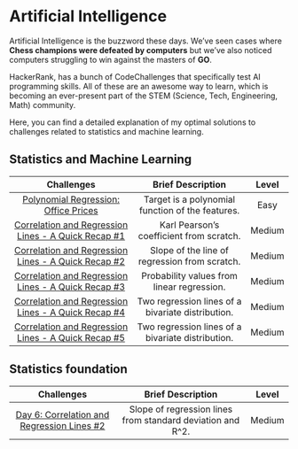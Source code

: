 # Artificial Intelligence
Artificial Intelligence is the buzzword these days. We’ve seen cases where **Chess champions were defeated by computers** but we’ve also noticed computers struggling to win against the masters of **GO**.

HackerRank, has a bunch of CodeChallenges that specifically test AI programming skills. All of these are an awesome way to learn, which is becoming an ever-present part of the STEM (Science, Tech, Engineering, Math) community.

Here, you can find a detailed explanation of my optimal solutions to challenges related to statistics and machine learning.


## Statistics and Machine Learning

| Challenges  | Brief Description | Level |
|:-----------:|:---------:|:---------:|
| [Polynomial Regression: Office Prices](https://nbviewer.jupyter.org/github/EdinsonLeandro/HackerRank/blob/main/Artificial-Intelligence/Statistics-and-ML/Polynomial-Regression_Office-Prices.ipynb) | Target is a polynomial function of the features. |  Easy |
| [Correlation and Regression Lines - A Quick Recap #1](https://nbviewer.jupyter.org/github/EdinsonLeandro/HackerRank/blob/main/Artificial-Intelligence/Statistics-and-ML/Correlation-and-Regression-Lines_A-Quick-Recap_1.ipynb) | Karl Pearson’s coefficient from scratch. | Medium |
| [Correlation and Regression Lines - A Quick Recap #2](https://nbviewer.jupyter.org/github/EdinsonLeandro/HackerRank/blob/main/Artificial-Intelligence/Statistics-and-ML/Correlation-and-Regression-Lines_A-Quick-Recap_2.ipynb) | Slope of the line of regression from scratch. | Medium |
| [Correlation and Regression Lines - A Quick Recap #3](https://nbviewer.jupyter.org/github/EdinsonLeandro/HackerRank/blob/main/Artificial-Intelligence/Statistics-and-ML/Correlation-and-Regression-Lines_A-Quick-Recap_3.ipynb) | Probability values from linear regression. |  Medium |
| [Correlation and Regression Lines - A Quick Recap #4](https://nbviewer.jupyter.org/github/EdinsonLeandro/HackerRank/blob/main/Artificial-Intelligence/Statistics-and-ML/Correlation-and-Regression-Lines_A-Quick-Recap_4.ipynb) |  Two regression lines of a bivariate distribution. |  Medium |
| [Correlation and Regression Lines - A Quick Recap #5](https://nbviewer.jupyter.org/github/EdinsonLeandro/HackerRank/blob/main/Artificial-Intelligence/Statistics-and-ML/Correlation-and-Regression-Lines_A-Quick-Recap_5.ipynb) | Two regression lines of a bivariate distribution. |  Medium |

## Statistics foundation

| Challenges  | Brief Description  | Level |
|:-------:|:---------:|:---------:|
| [Day 6: Correlation and Regression Lines #2](https://nbviewer.jupyter.org/github/EdinsonLeandro/HackerRank/blob/main/Artificial-Intelligence/Statistics-foundation/Day6_Correlation-and-Regression-Lines_2.ipynb) | Slope of regression lines from standard deviation and R^2. | Medium |
